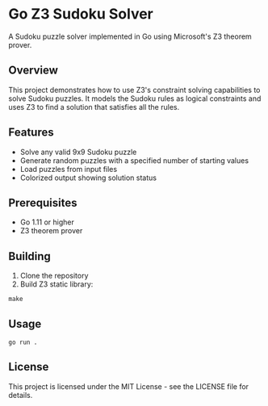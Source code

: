 # Go Z3 Sudoku Solver

A Sudoku puzzle solver implemented in Go using Microsoft's Z3 theorem prover.

## Overview

This project demonstrates how to use Z3's constraint solving capabilities to solve Sudoku puzzles. It models the Sudoku rules as logical constraints and uses Z3 to find a solution that satisfies all the rules.

## Features

- Solve any valid 9x9 Sudoku puzzle
- Generate random puzzles with a specified number of starting values
- Load puzzles from input files
- Colorized output showing solution status

## Prerequisites

- Go 1.11 or higher
- Z3 theorem prover

## Building

1. Clone the repository
2. Build Z3 static library:
```
make
```

## Usage

```
go run .
```

## License

This project is licensed under the MIT License - see the LICENSE file for details.
